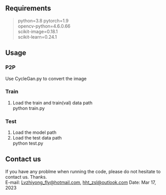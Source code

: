  ## Requirements
>python=3.8
pytorch=1.9  
opencv-python=4.6.0.66  
scikit-image=0.18.1  
scikit-learn=0.24.1  

## Usage

### P2P
Use CycleGan.py to convert the image

### Train
1. Load the train and train(val) data path  
python train.py  

### Test
1. Load the model path  
2. Load the test data path  
python test.py  

## Contact us 
If you have any problme when running the code, please do not hesitate to contact us. Thanks.  
E-mail: Lvzhiyong_fly@hotmail.com, hht_zsl@outlook.com
Date: Mar 17, 2023  
